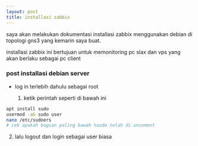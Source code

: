 ```yaml
---
layout: post
title: installasi zabbix
---
```


saya akan melakukan dokumentasi installasi zabbix menggunakan debian di topologi gns3 yang kemarin saya buat.

installasi zabbix ini bertujuan untuk memonitoring pc slax dan vps yang akan berlaku sebagai pc client

### post installasi debian server 

* log in terlebih dahulu sebagai root

  1. ketik perintah seperti di bawah ini

```bash
apt install sudo
usermod -aG sudo user
nano /etc/sudoers
# cek apakah bagian paling bawah %sudo telah di uncoment
```
 2. lalu logout dan login sebagai user biasa









